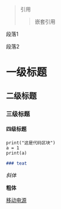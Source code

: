 >引用
>>嵌套引用

段落1  

段落2

# 一级标题
## 二级标题
### 三级标题
#### 四级标题

    print("这是代码区块")
    a = 1
    print(a)

```markdown
### teat
```

*斜体*  

**粗体**  

[移动电源](https://detail.tmall.com/item.htm?_u=t2dmg8j26111&id=673119361302&spm=a1z0k.7385961.1997985097.d4918997.4e5537deoVovVs&sku_properties=149128818%3A308684409)
